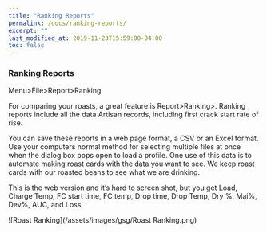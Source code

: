 ```yaml
---
title: "Ranking Reports"
permalink: /docs/ranking-reports/
excerpt: ""
last_modified_at: 2019-11-23T15:59:00-04:00
toc: false
---
```


### Ranking Reports

Menu>File>Report>Ranking

For comparing your roasts, a great feature is Report>Ranking>.  Ranking reports include all the data Artisan records, including first crack start rate of rise.  

You can save these reports in a web page format, a CSV or an Excel format.  Use your computers normal method for selecting multiple files at once when the dialog box pops open to load a profile.  One use of this data is to automate making roast cards with the data you want to see.  We keep roast cards with our roasted beans to see what we are drinking.  

This is the web version and it’s hard to screen shot, but you get Load, Charge Temp, FC start time, FC temp, Drop time, Drop Temp, Dry %, Mai%, Dev%, AUC, and Loss.

![Roast Ranking](/assets/images/gsg/Roast Ranking.png)
